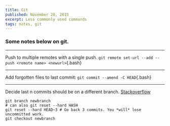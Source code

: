 ```yaml
---
title: Git
published: November 20, 2015
excerpt: Less commonly used commands
tags: notes, git
---
```


### Some notes below on git.

----

Push to multiple remotes with a single push. `git remote set-url --add --push <remote name> <newurl>`{.bash}

----

Add forgotten files to last commit: `git commit --amend -C HEAD`{.bash}

----

Decide last n commits should be on a different branch. [Stackoverflow](https://stackoverflow.com/questions/1628563/move-the-most-recent-commits-to-a-new-branch-with-git)

```{.bash}
git branch newbranch
# can also git reset --hard HASH
git reset --hard HEAD~3 # Go back 3 commits. You *will* lose uncommitted work.
git checkout newbranch
```
